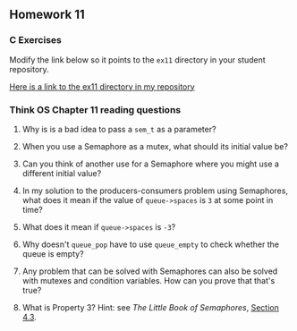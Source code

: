 ## Homework 11

### C Exercises

Modify the link below so it points to the `ex11` directory in your
student repository.

[Here is a link to the ex11 directory in my repository](https://github.com/YOUR_GITHUB_USERNAME_HERE/ExercisesInC/tree/master/exercises/ex11)

### Think OS Chapter 11 reading questions

1) Why is is a bad idea to pass a `sem_t` as a parameter?

2) When you use a Semaphore as a mutex, what should its initial value be?

3) Can you think of another use for a Semaphore where you might use a different initial value?

4) In my solution to the producers-consumers problem using Semaphores,
what does it mean if the value of `queue->spaces` is `3` at some point in time?

5) What does it mean if `queue->spaces` is `-3`?

6) Why doesn't `queue_pop` have to use `queue_empty` to check whether the queue is empty?

7) Any problem that can be solved with Semaphores can also be solved with mutexes and condition variables.
How can you prove that that's true?

8) What is Property 3?  Hint: see *The Little Book of Semaphores*, 
[Section 4.3](http://greenteapress.com/semaphores/LittleBookOfSemaphores.pdf). 




